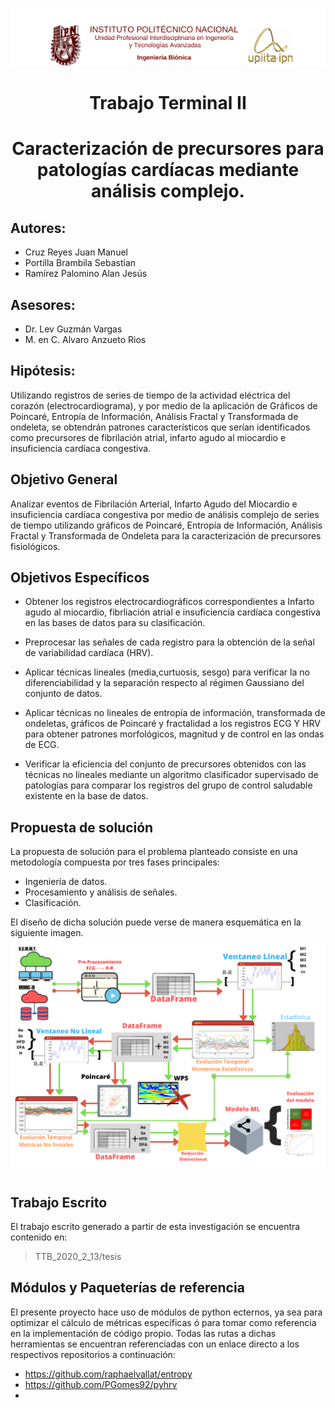 

![](./imagenes/upiita_tt1.png)
## <h1><center>Trabajo Terminal II</center></h1>
##  <h1><center>Caracterización de precursores para patologías cardíacas mediante análisis complejo.</center></h1>


## Autores:
 * Cruz Reyes Juan Manuel
 * Portilla Brambila Sebastian
 * Ramírez Palomino Alan Jesús

## Asesores:

 * Dr. Lev Guzmán Vargas
 * M. en C. Alvaro Anzueto Rios
 

 ## Hipótesis:
Utilizando registros de series de tiempo de la actividad eléctrica del corazón (electrocardiograma), y por medio de la aplicación de Gráficos de Poincaré, Entropía de Información, Análisis Fractal y Transformada de ondeleta, se obtendrán patrones característicos que serían identificados como precursores de fibrilación atrial, infarto agudo al miocardio e insuficiencia cardíaca congestiva.

## Objetivo General
Analizar eventos de Fibrilación Arterial, Infarto Agudo del Miocardio e insuficiencia cardíaca congestiva por medio de análisis complejo de series de tiempo utilizando gráficos de Poincaré, Entropía de Información, Análisis Fractal y  Transformada de Ondeleta para la caracterización de precursores fisiológicos.

## Objetivos Específicos
* Obtener los registros electrocardiográficos correspondientes a Infarto agudo al miocardio, fibrliación atrial e insuficiencia cardíaca congestiva en las bases de datos para su clasificación.
* Preprocesar las señales de cada registro para la obtención de la señal de variabilidad cardíaca (HRV). 
* Aplicar técnicas lineales (media,curtuosis, sesgo) para verificar la no diferenciabilidad y la separación respecto al régimen Gaussiano del conjunto de datos.

* Aplicar técnicas no lineales de entropía de información, transformada de ondeletas, gráficos de Poincaré y fractalidad a los registros ECG Y HRV para obtener patrones morfológicos, magnitud y de control en las ondas de ECG.
* Verificar la eficiencia del conjunto de precursores obtenidos con las técnicas no lineales mediante un algoritmo clasificador supervisado de patologías para comparar los registros del grupo de control saludable existente en la base de datos.

## Propuesta de solución

La propuesta de solución para el problema planteado consiste en una metodología compuesta por tres fases principales:
* Ingeniería de datos.
* Procesamiento y análisis de señales.
* Clasificación.
 
 El diseño de dicha solución puede verse de manera esquemática en la siguiente imagen.
 ![](./imagenes/ROADMAP_TT2.png)

## Trabajo Escrito

El trabajo escrito generado a partir de esta investigación se encuentra contenido en:
> TTB_2020_2_13/tesis

## Módulos y Paqueterías de referencia 

El presente proyecto hace uso de módulos de python ecternos, ya sea para optimizar el cálculo de métricas específicas ó para tomar como referencia en la implementación de código propio. Todas las rutas a dichas herramientas se encuentran referenciadas con un enlace directo a los respectivos repositorios a continuación:

* https://github.com/raphaelvallat/entropy
* https://github.com/PGomes92/pyhrv
* 